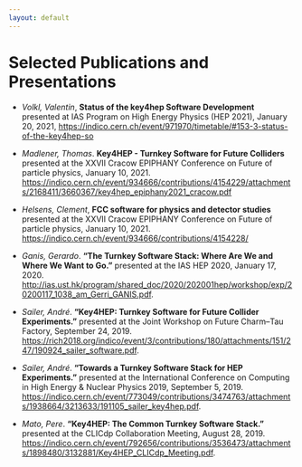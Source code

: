 ```yaml
---
layout: default
---
```

Selected Publications and Presentations
=======================================



* *Volkl, Valentin*, **Status of the key4hep Software Development** presented at IAS Program on High Energy Physics (HEP 2021), January 20, 2021, <https://indico.cern.ch/event/971970/timetable/#153-3-status-of-the-key4hep-so>

* *Madlener, Thomas*. **Key4HEP - Turnkey Software for Future Colliders** presented at the XXVII Cracow EPIPHANY Conference on Future of particle physics, January 10, 2021. <https://indico.cern.ch/event/934666/contributions/4154229/attachments/2168411/3660367/key4hep_epiphany2021_cracow.pdf>

* *Helsens, Clement*, **FCC software for physics and detector studies** presented at the XXVII Cracow EPIPHANY Conference on Future of particle physics, January 10, 2021. <https://indico.cern.ch/event/934666/contributions/4154228/>

* *Ganis, Gerardo*. **“The Turnkey Software Stack: Where Are We and Where We Want to Go.”** presented at the IAS HEP 2020, January 17, 2020. <http://ias.ust.hk/program/shared_doc/2020/202001hep/workshop/exp/20200117_1038_am_Gerri_GANIS.pdf>.

* *Sailer, André*. **“Key4HEP: Turnkey Software for Future Collider Experiments.”** presented at the Joint Workshop on Future Charm–Tau Factory, September 24, 2019. <https://rich2018.org/indico/event/3/contributions/180/attachments/151/247/190924_sailer_software.pdf>.

* *Sailer, André*. **“Towards a Turnkey Software Stack for HEP Experiments.”** presented at the International Conference on Computing in High Energy & Nuclear Physics  2019, September 5, 2019. <https://indico.cern.ch/event/773049/contributions/3474763/attachments/1938664/3213633/191105_sailer_key4hep.pdf>.

* *Mato, Pere*. **“Key4HEP: The Common Turnkey Software Stack.”** presented at the CLICdp Collaboration Meeting, August 28, 2019. <https://indico.cern.ch/event/792656/contributions/3536473/attachments/1898480/3132881/Key4HEP_CLICdp_Meeting.pdf>.

